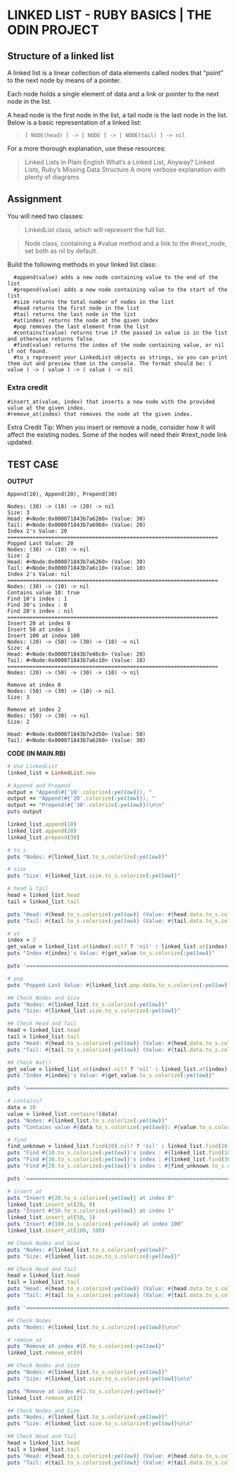 # LINKED LIST - RUBY BASICS | THE ODIN PROJECT

## Structure of a linked list

A linked list is a linear collection of data elements called nodes that “point” to the next node by means of a pointer.

Each node holds a single element of data and a link or pointer to the next node in the list.

A head node is the first node in the list, a tail node is the last node in the list. Below is a basic representation of a linked list:

> ```[ NODE(head) ] -> [ NODE ] -> [ NODE(tail) ] -> nil```

For a more thorough explanation, use these resources:

  > Linked Lists in Plain English
  > What’s a Linked List, Anyway?
  > Linked Lists, Ruby’s Missing Data Structure
  > A more verbose explanation with plenty of diagrams


## Assignment

You will need two classes:

  > LinkedList class, which will represent the full list.
  
  > Node class, containing a #value method and a link to the #next_node, set both as nil by default.

Build the following methods in your linked list class:
  ```
    #append(value) adds a new node containing value to the end of the list
    #prepend(value) adds a new node containing value to the start of the list
    #size returns the total number of nodes in the list
    #head returns the first node in the list
    #tail returns the last node in the list
    #at(index) returns the node at the given index
    #pop removes the last element from the list
    #contains?(value) returns true if the passed in value is in the list and otherwise returns false.
    #find(value) returns the index of the node containing value, or nil if not found.
    #to_s represent your LinkedList objects as strings, so you can print them out and preview them in the console. The format should be: ( value ) -> ( value ) -> ( value ) -> nil
  ```

### Extra credit

    #insert_at(value, index) that inserts a new node with the provided value at the given index.
    #remove_at(index) that removes the node at the given index.

Extra Credit Tip: When you insert or remove a node, consider how it will affect the existing nodes. Some of the nodes will need their #next_node link updated.


## TEST CASE
**OUTPUT**
```
Append(10), Append(20), Prepend(30)

Nodes: (30) -> (10) -> (20) -> nil
Size: 3
Head: #<Node:0x000071843b7a6260> (Value: 30)
Tail: #<Node:0x000071843b7a69b8> (Value: 20)
Index 2's Value: 20
===================================================================
Popped Last Value: 20
Nodes: (30) -> (10) -> nil
Size: 2
Head: #<Node:0x000071843b7a6260> (Value: 30)
Tail: #<Node:0x000071843b7a6c10> (Value: 10)
Index 2's Value: nil
===================================================================
Nodes: (30) -> (10) -> nil
Contains value 10: true
Find 10's index : 1
Find 30's index : 0
Find 20's index : nil
===================================================================
Insert 20 at index 0
Insert 50 at index 1
Insert 100 at index 100
Nodes: (20) -> (50) -> (30) -> (10) -> nil
Size: 4
Head: #<Node:0x000071843b7e46c8> (Value: 20)
Tail: #<Node:0x000071843b7a6c10> (Value: 10)
===================================================================
Nodes: (20) -> (50) -> (30) -> (10) -> nil

Remove at index 0
Nodes: (50) -> (30) -> (10) -> nil
Size: 3

Remove at index 2
Nodes: (50) -> (30) -> nil
Size: 2

Head: #<Node:0x000071843b7e2d50> (Value: 50)
Tail: #<Node:0x000071843b7a6260> (Value: 30)
```

**CODE (IN MAIN.RB)**
```ruby
# Use LinkedList
linked_list = LinkedList.new

# Append and Prepend
output = "Append(#{'10'.colorize(:yellow)}), "
output += "Append(#{'20'.colorize(:yellow)}), "
output += "Prepend(#{'30'.colorize(:yellow)})\n\n"
puts output

linked_list.append(10)
linked_list.append(20)
linked_list.prepend(30)

# to_s
puts "Nodes: #{linked_list.to_s.colorize(:yellow)}"

# size
puts "Size: #{linked_list.size.to_s.colorize(:yellow)}"

# head & tail
head = linked_list.head
tail = linked_list.tail

puts "Head: #{head.to_s.colorize(:yellow)} (Value: #{head.data.to_s.colorize(:yellow)})"
puts "Tail: #{tail.to_s.colorize(:yellow)} (Value: #{tail.data.to_s.colorize(:yellow)})"

# at
index = 2
get_value = linked_list.at(index).nil? ? 'nil' : linked_list.at(index).data
puts "Index #{index}'s Value: #{get_value.to_s.colorize(:yellow)}"

puts '==================================================================='.colorize(:red)

# pop
puts "Popped Last Value: #{linked_list.pop.data.to_s.colorize(:yellow)}"

## Check Nodes and Size
puts "Nodes: #{linked_list.to_s.colorize(:yellow)}"
puts "Size: #{linked_list.size.to_s.colorize(:yellow)}" 

## Check Head and Tail
head = linked_list.head
tail = linked_list.tail
puts "Head: #{head.to_s.colorize(:yellow)} (Value: #{head.data.to_s.colorize(:yellow)})"
puts "Tail: #{tail.to_s.colorize(:yellow)} (Value: #{tail.data.to_s.colorize(:yellow)})"

## Check #at()
get_value = linked_list.at(index).nil? ? 'nil' : linked_list.at(index).data
puts "Index #{index}'s Value: #{get_value.to_s.colorize(:yellow)}"

puts '==================================================================='.colorize(:red)

# contains?
data = 10
value = linked_list.contains?(data)
puts "Nodes: #{linked_list.to_s.colorize(:yellow)}"
puts "Contains value #{data.to_s.colorize(:yellow)}: #{value.to_s.colorize(:yellow)}"

# find
find_unknown = linked_list.find(20).nil? ? 'nil' : linked_list.find(20)
puts "Find #{10.to_s.colorize(:yellow)}'s index : #{linked_list.find(10).to_s.colorize(:yellow)}"
puts "Find #{30.to_s.colorize(:yellow)}'s index : #{linked_list.find(30).to_s.colorize(:yellow)}"
puts "Find #{20.to_s.colorize(:yellow)}'s index : #{find_unknown.to_s.colorize(:yellow)}"

puts '==================================================================='.colorize(:red)

# insert_at
puts "Insert #{20.to_s.colorize(:yellow)} at index 0"
linked_list.insert_at(20, 0)
puts "Insert #{50.to_s.colorize(:yellow)} at index 1"
linked_list.insert_at(50, 1)
puts "Insert #{100.to_s.colorize(:yellow)} at index 100"
linked_list.insert_at(100, 100)

## Check Nodes and Size
puts "Nodes: #{linked_list.to_s.colorize(:yellow)}"
puts "Size: #{linked_list.size.to_s.colorize(:yellow)}"

## Check Head and Tail
head = linked_list.head
tail = linked_list.tail
puts "Head: #{head.to_s.colorize(:yellow)} (Value: #{head.data.to_s.colorize(:yellow)})"
puts "Tail: #{tail.to_s.colorize(:yellow)} (Value: #{tail.data.to_s.colorize(:yellow)})"

puts '==================================================================='.colorize(:red)

## Check Nodes
puts "Nodes: #{linked_list.to_s.colorize(:yellow)}\n\n"

# remove_at
puts "Remove at index #{0.to_s.colorize(:yellow)}"
linked_list.remove_at(0)

## Check Nodes and Size
puts "Nodes: #{linked_list.to_s.colorize(:yellow)}"
puts "Size: #{linked_list.size.to_s.colorize(:yellow)}\n\n"

puts "Remove at index #{2.to_s.colorize(:yellow)}"
linked_list.remove_at(2)

## Check Nodes and Size
puts "Nodes: #{linked_list.to_s.colorize(:yellow)}"
puts "Size: #{linked_list.size.to_s.colorize(:yellow)}\n\n"

## Check Head and Tail
head = linked_list.head
tail = linked_list.tail
puts "Head: #{head.to_s.colorize(:yellow)} (Value: #{head.data.to_s.colorize(:yellow)})"
puts "Tail: #{tail.to_s.colorize(:yellow)} (Value: #{tail.data.to_s.colorize(:yellow)})"
```